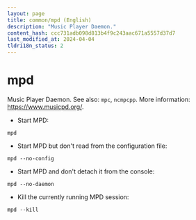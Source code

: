 ```yaml
---
layout: page
title: common/mpd (English)
description: "Music Player Daemon."
content_hash: ccc731adb098d813b4f9c243aac671a5557d37d7
last_modified_at: 2024-04-04
tldri18n_status: 2
---
```

# mpd

Music Player Daemon.
See also: `mpc`, `ncmpcpp`.
More information: <https://www.musicpd.org/>.

- Start MPD:

`mpd`

- Start MPD but don't read from the configuration file:

`mpd --no-config`

- Start MPD and don't detach it from the console:

`mpd --no-daemon`

- Kill the currently running MPD session:

`mpd --kill`
